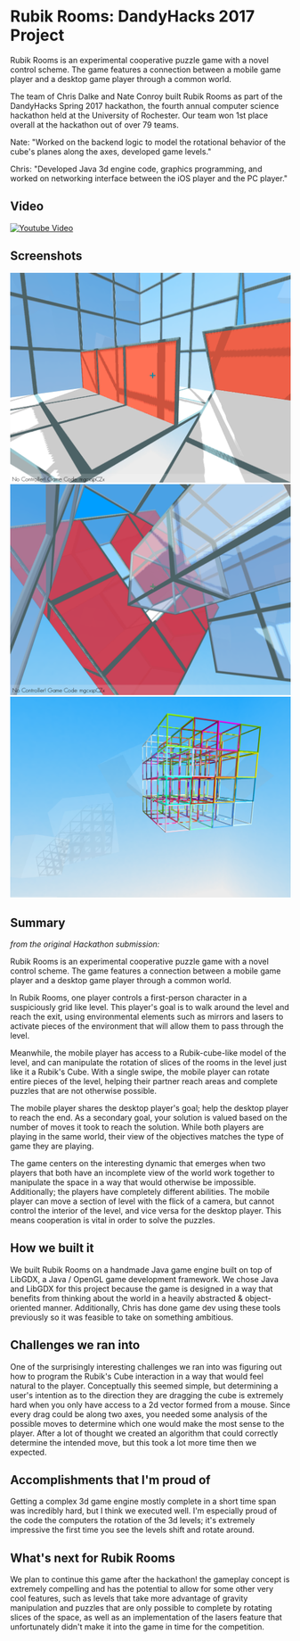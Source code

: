 # Rubik Rooms: DandyHacks 2017 Project

Rubik Rooms is an experimental cooperative puzzle game with a novel control scheme. The game features a connection between a mobile game player and a desktop game player through a common world.

The team of Chris Dalke and Nate Conroy built Rubik Rooms as part of the DandyHacks Spring 2017 hackathon, the fourth annual computer science hackathon held at the University of Rochester. Our team won 1st place overall at the hackathon out of over 79 teams.

Nate: "Worked on the backend logic to model the rotational behavior of the cube's planes along the axes, developed game levels."

Chris: "Developed Java 3d engine code, graphics programming, and worked on networking interface between the iOS player and the PC player."

## Video
[![Youtube Video](https://img.youtube.com/vi/xod0Ur-OkeM/0.jpg)](https://www.youtube.com/watch?v=xod0Ur-OkeM)

## Screenshots
![Picture 3](Screenshots/screen3.png)
![Picture 2](Screenshots/screen2.png)
![Picture 1](Screenshots/screen1.png)

## Summary
_from the original Hackathon submission:_

Rubik Rooms is an experimental cooperative puzzle game with a novel control scheme. The game features a connection between a mobile game player and a desktop game player through a common world.

In Rubik Rooms, one player controls a first-person character in a suspiciously grid like level. This player's goal is to walk around the level and reach the exit, using environmental elements such as mirrors and lasers to activate pieces of the environment that will allow them to pass through the level.

Meanwhile, the mobile player has access to a Rubik-cube-like model of the level, and can manipulate the rotation of slices of the rooms in the level just like it a Rubik's Cube. With a single swipe, the mobile player can rotate entire pieces of the level, helping their partner reach areas and complete puzzles that are not otherwise possible.

The mobile player shares the desktop player's goal; help the desktop player to reach the end. As a secondary goal, your solution is valued based on the number of moves it took to reach the solution. While both players are playing in the same world, their view of the objectives matches the type of game they are playing.

The game centers on the interesting dynamic that emerges when two players that both have an incomplete view of the world work together to manipulate the space in a way that would otherwise be impossible. Additionally; the players have completely different abilities. The mobile player can move a section of level with the flick of a camera, but cannot control the interior of the level, and vice versa for the desktop player. This means cooperation is vital in order to solve the puzzles.

## How we built it
We built Rubik Rooms on a handmade Java game engine built on top of LibGDX, a Java / OpenGL game development framework. We chose Java and LibGDX for this project because the game is designed in a way that benefits from thinking about the world in a heavily abstracted & object-oriented manner. Additionally, Chris has done game dev using these tools previously so it was feasible to take on something ambitious.

## Challenges we ran into
One of the surprisingly interesting challenges we ran into was figuring out how to program the Rubik's Cube interaction in a way that would feel natural to the player. Conceptually this seemed simple, but determining a user's intention as to the direction they are dragging the cube is extremely hard when you only have access to a 2d vector formed from a mouse. Since every drag could be along two axes, you needed some analysis of the possible moves to determine which one would make the most sense to the player. After a lot of thought we created an algorithm that could correctly determine the intended move, but this took a lot more time then we expected.

## Accomplishments that I'm proud of
Getting a complex 3d game engine mostly complete in a short time span was incredibly hard, but I think we executed well. I'm especially proud of the code the computers the rotation of the 3d levels; it's extremely impressive the first time you see the levels shift and rotate around.

## What's next for Rubik Rooms
We plan to continue this game after the hackathon! the gameplay concept is extremely compelling and has the potential to allow for some other very cool features, such as levels that take more advantage of gravity manipulation and puzzles that are only possible to complete by rotating slices of the space, as well as an implementation of the lasers feature that unfortunately didn't make it into the game in time for the competition.
